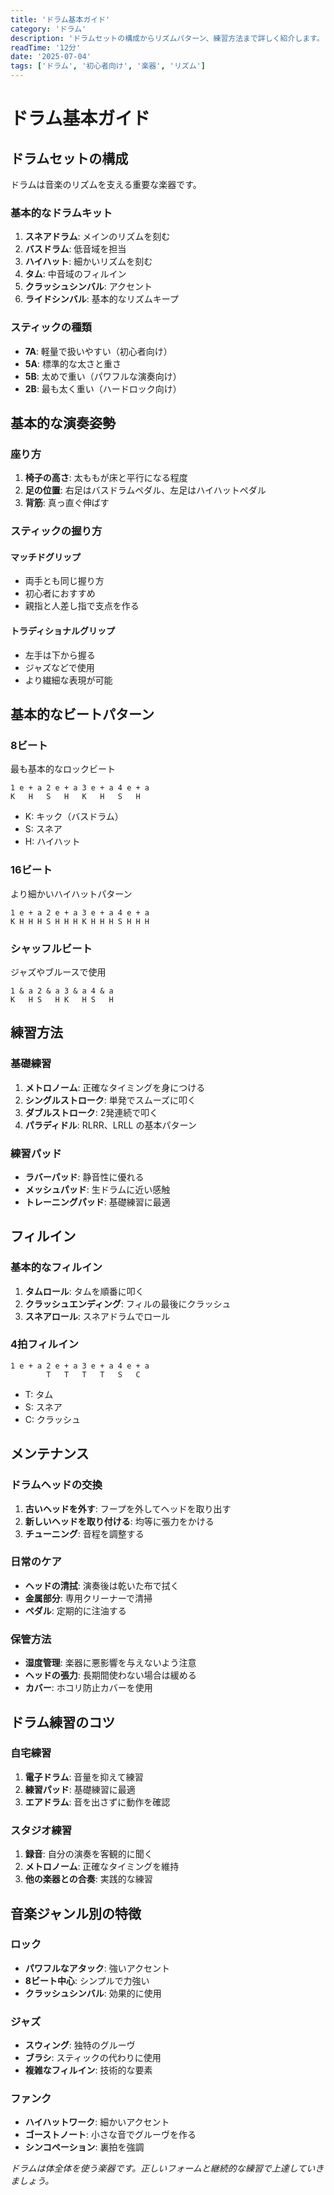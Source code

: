 ```yaml
---
title: 'ドラム基本ガイド'
category: 'ドラム'
description: 'ドラムセットの構成からリズムパターン、練習方法まで詳しく紹介します。'
readTime: '12分'
date: '2025-07-04'
tags: ['ドラム', '初心者向け', '楽器', 'リズム']
---
```


# ドラム基本ガイド

## ドラムセットの構成

ドラムは音楽のリズムを支える重要な楽器です。

### 基本的なドラムキット

1. **スネアドラム**: メインのリズムを刻む
2. **バスドラム**: 低音域を担当
3. **ハイハット**: 細かいリズムを刻む
4. **タム**: 中音域のフィルイン
5. **クラッシュシンバル**: アクセント
6. **ライドシンバル**: 基本的なリズムキープ

### スティックの種類

- **7A**: 軽量で扱いやすい（初心者向け）
- **5A**: 標準的な太さと重さ
- **5B**: 太めで重い（パワフルな演奏向け）
- **2B**: 最も太く重い（ハードロック向け）

## 基本的な演奏姿勢

### 座り方

1. **椅子の高さ**: 太ももが床と平行になる程度
2. **足の位置**: 右足はバスドラムペダル、左足はハイハットペダル
3. **背筋**: 真っ直ぐ伸ばす

### スティックの握り方

#### マッチドグリップ
- 両手とも同じ握り方
- 初心者におすすめ
- 親指と人差し指で支点を作る

#### トラディショナルグリップ
- 左手は下から握る
- ジャズなどで使用
- より繊細な表現が可能

## 基本的なビートパターン

### 8ビート

最も基本的なロックビート

```
1 e + a 2 e + a 3 e + a 4 e + a
K   H   S   H   K   H   S   H
```

- K: キック（バスドラム）
- S: スネア
- H: ハイハット

### 16ビート

より細かいハイハットパターン

```
1 e + a 2 e + a 3 e + a 4 e + a
K H H H S H H H K H H H S H H H
```

### シャッフルビート

ジャズやブルースで使用

```
1 & a 2 & a 3 & a 4 & a
K   H S   H K   H S   H
```

## 練習方法

### 基礎練習

1. **メトロノーム**: 正確なタイミングを身につける
2. **シングルストローク**: 単発でスムーズに叩く
3. **ダブルストローク**: 2発連続で叩く
4. **パラディドル**: RLRR、LRLL の基本パターン

### 練習パッド

- **ラバーパッド**: 静音性に優れる
- **メッシュパッド**: 生ドラムに近い感触
- **トレーニングパッド**: 基礎練習に最適

## フィルイン

### 基本的なフィルイン

1. **タムロール**: タムを順番に叩く
2. **クラッシュエンディング**: フィルの最後にクラッシュ
3. **スネアロール**: スネアドラムでロール

### 4拍フィルイン

```
1 e + a 2 e + a 3 e + a 4 e + a
        T   T   T   T   S   C
```

- T: タム
- S: スネア
- C: クラッシュ

## メンテナンス

### ドラムヘッドの交換

1. **古いヘッドを外す**: フープを外してヘッドを取り出す
2. **新しいヘッドを取り付ける**: 均等に張力をかける
3. **チューニング**: 音程を調整する

### 日常のケア

- **ヘッドの清拭**: 演奏後は乾いた布で拭く
- **金属部分**: 専用クリーナーで清掃
- **ペダル**: 定期的に注油する

### 保管方法

- **湿度管理**: 楽器に悪影響を与えないよう注意
- **ヘッドの張力**: 長期間使わない場合は緩める
- **カバー**: ホコリ防止カバーを使用

## ドラム練習のコツ

### 自宅練習

1. **電子ドラム**: 音量を抑えて練習
2. **練習パッド**: 基礎練習に最適
3. **エアドラム**: 音を出さずに動作を確認

### スタジオ練習

1. **録音**: 自分の演奏を客観的に聞く
2. **メトロノーム**: 正確なタイミングを維持
3. **他の楽器との合奏**: 実践的な練習

## 音楽ジャンル別の特徴

### ロック

- **パワフルなアタック**: 強いアクセント
- **8ビート中心**: シンプルで力強い
- **クラッシュシンバル**: 効果的に使用

### ジャズ

- **スウィング**: 独特のグルーヴ
- **ブラシ**: スティックの代わりに使用
- **複雑なフィルイン**: 技術的な要素

### ファンク

- **ハイハットワーク**: 細かいアクセント
- **ゴーストノート**: 小さな音でグルーヴを作る
- **シンコペーション**: 裏拍を強調

*ドラムは体全体を使う楽器です。正しいフォームと継続的な練習で上達していきましょう。*
